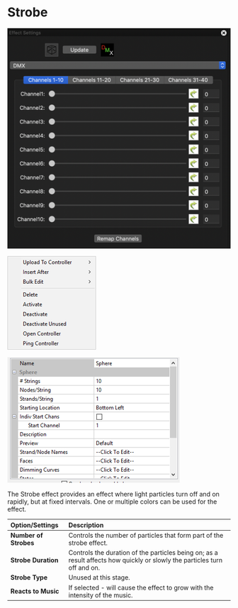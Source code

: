 # Strobe

![Icon](../../.gitbook/assets/image%20%28526%29.png)

![Sequencer Grid](../../.gitbook/assets/image%20%28494%29.png)

![](../../.gitbook/assets/image%20%28604%29.png)

The Strobe effect provides an effect where light particles turn off and on rapidly, but at fixed intervals.  One or multiple colors can be used for the effect.

| Option/Settings | Description |
| :--- | :--- |
| **Number of Strobes** | Controls the number of particles that form part of the strobe effect. |
| **Strobe Duration** | Controls the duration of the particles being on; as a result affects how quickly or slowly the particles turn off and on. |
| **Strobe Type** | Unused at this stage. |
| **Reacts to Music** | If selected - will cause the effect to grow with the intensity of the music. |

